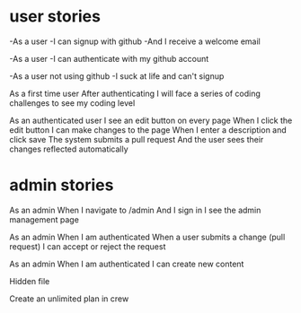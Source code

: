 # user stories

-As a user
-I can signup with github
-And I receive a welcome email

-As a user
-I can authenticate with my github account

-As a user not using github
-I suck at life and can't signup

As a first time user
After authenticating
I will face a series of coding challenges to see my coding level

As an authenticated user
I see an edit button on every page
When I click the edit button
I can make changes to the page
When I enter a description and click save
The system submits a pull request
And the user sees their changes reflected automatically


# admin stories

As an admin
When I navigate to /admin
And I sign in
I see the admin management page

As an admin
When I am authenticated
When a user submits a change (pull request)
I can accept or reject the request

As an admin
When I am authenticated
I can create new content


Hidden file

Create an unlimited plan in crew
